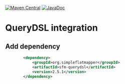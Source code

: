 [![Maven Central](https://img.shields.io/maven-central/v/org.simpleflatmapper/sfm-querydsl.svg)](https://maven-badges.herokuapp.com/maven-central/org.simpleflatmapper/sfm-querydsl)
[![JavaDoc](https://img.shields.io/badge/javadoc-2.5.1-blue.svg)](http://www.javadoc.io/doc/org.simpleflatmapper/sfm-querydsl)

# QueryDSL integration

## Add dependency

```xml
		<dependency>
			<groupId>org.simpleflatmapper</groupId>
			<artifactId>sfm-querydsl</artifactId>
			<version>2.5.1</version>
		</dependency>
```